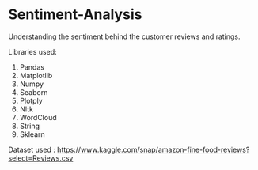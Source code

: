 # Sentiment-Analysis

Understanding the sentiment behind the customer reviews and ratings.

Libraries used:
1. Pandas
2. Matplotlib
3. Numpy
4. Seaborn
5. Plotply
6. Nltk
7. WordCloud
8. String
9. Sklearn

Dataset used : https://www.kaggle.com/snap/amazon-fine-food-reviews?select=Reviews.csv

